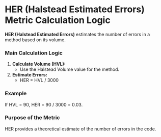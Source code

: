 # HER (Halstead Estimated Errors) Metric Calculation Logic

**HER (Halstead Estimated Errors)** estimates the number of errors in a method based on its volume.

### Main Calculation Logic

1. **Calculate Volume (HVL):**
   - Use the Halstead Volume value for the method.
2. **Estimate Errors:**
   - HER = HVL / 3000

### Example
If HVL = 90, HER = 90 / 3000 = 0.03.

### Purpose of the Metric
HER provides a theoretical estimate of the number of errors in the code.
